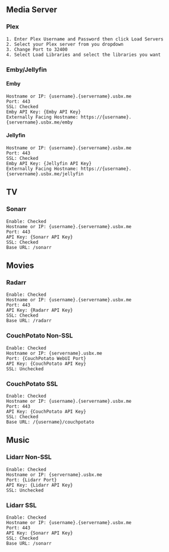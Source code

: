 ## Media Server
### Plex

```
1. Enter Plex Username and Password then click Load Servers
2. Select your Plex server from you dropdown
3. Change Port to 32400
4. Select Load Libraries and select the libraries you want
```

### Emby/Jellyfin

#### Emby

```
Hostname or IP: {username}.{servername}.usbx.me
Port: 443
SSL: Checked
Emby API Key: {Emby API Key}
Externally Facing Hostname: https://{username}.{servername}.usbx.me/emby
```

#### Jellyfin

```
Hostname or IP: {username}.{servername}.usbx.me
Port: 443
SSL: Checked
Emby API Key: {Jellyfin API Key}
Externally Facing Hostname: https://{username}.{servername}.usbx.me/jellyfin
```
## TV
### Sonarr

```
Enable: Checked
Hostname or IP: {username}.{servername}.usbx.me
Port: 443
API Key: {Sonarr API Key}
SSL: Checked
Base URL: /sonarr
```

## Movies
### Radarr

```
Enable: Checked
Hostname or IP: {username}.{servername}.usbx.me
Port: 443
API Key: {Radarr API Key}
SSL: Checked
Base URL: /radarr
```

### CouchPotato Non-SSL

```
Enable: Checked
Hostname or IP: {servername}.usbx.me
Port: {CouchPotato WebUI Port}
API Key: {CouchPotato API Key}
SSL: Unchecked
```

### CouchPotato SSL

```
Enable: Checked
Hostname or IP: {username}.{servername}.usbx.me
Port: 443
API Key: {CouchPotato API Key}
SSL: Checked
Base URL: /{username}/couchpotato
```

## Music
### Lidarr Non-SSL

```
Enable: Checked
Hostname or IP: {servername}.usbx.me
Port: {Lidarr Port}
API Key: {Lidarr API Key}
SSL: Unchecked
```

### Lidarr SSL

```
Enable: Checked
Hostname or IP: {username}.{servername}.usbx.me
Port: 443
API Key: {Sonarr API Key}
SSL: Checked
Base URL: /sonarr
```